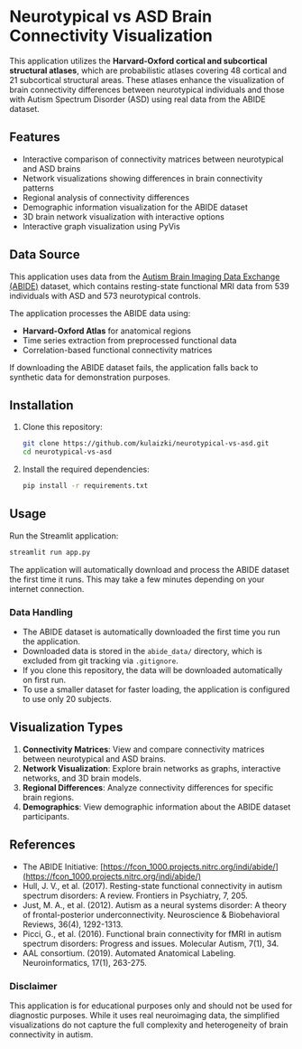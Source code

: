 # Neurotypical vs ASD Brain Connectivity Visualization

This application utilizes the **Harvard-Oxford cortical and subcortical structural atlases**, which are probabilistic atlases covering 48 cortical and 21 subcortical structural areas. These atlases enhance the visualization of brain connectivity differences between neurotypical individuals and those with Autism Spectrum Disorder (ASD) using real data from the ABIDE dataset.

## Features

- Interactive comparison of connectivity matrices between neurotypical and ASD brains
- Network visualizations showing differences in brain connectivity patterns
- Regional analysis of connectivity differences
- Demographic information visualization for the ABIDE dataset
- 3D brain network visualization with interactive options
- Interactive graph visualization using PyVis

## Data Source

This application uses data from the [Autism Brain Imaging Data Exchange (ABIDE)](https://fcon_1000.projects.nitrc.org/indi/abide/) dataset, which contains resting-state functional MRI data from 539 individuals with ASD and 573 neurotypical controls.

The application processes the ABIDE data using:
- **Harvard-Oxford Atlas** for anatomical regions
- Time series extraction from preprocessed functional data
- Correlation-based functional connectivity matrices

If downloading the ABIDE dataset fails, the application falls back to synthetic data for demonstration purposes.

## Installation

1. Clone this repository:
   ```bash
   git clone https://github.com/kulaizki/neurotypical-vs-asd.git
   cd neurotypical-vs-asd
   ```

2. Install the required dependencies:
   ```bash
   pip install -r requirements.txt
   ```

## Usage

Run the Streamlit application:
```bash
streamlit run app.py
```

The application will automatically download and process the ABIDE dataset the first time it runs. This may take a few minutes depending on your internet connection.

### Data Handling

- The ABIDE dataset is automatically downloaded the first time you run the application.
- Downloaded data is stored in the `abide_data/` directory, which is excluded from git tracking via `.gitignore`.
- If you clone this repository, the data will be downloaded automatically on first run.
- To use a smaller dataset for faster loading, the application is configured to use only 20 subjects.

## Visualization Types

1. **Connectivity Matrices**: View and compare connectivity matrices between neurotypical and ASD brains.
2. **Network Visualization**: Explore brain networks as graphs, interactive networks, and 3D brain models.
3. **Regional Differences**: Analyze connectivity differences for specific brain regions.
4. **Demographics**: View demographic information about the ABIDE dataset participants.

## References

- The ABIDE Initiative: [https://fcon_1000.projects.nitrc.org/indi/abide/](https://fcon_1000.projects.nitrc.org/indi/abide/)
- Hull, J. V., et al. (2017). Resting-state functional connectivity in autism spectrum disorders: A review. Frontiers in Psychiatry, 7, 205.
- Just, M. A., et al. (2012). Autism as a neural systems disorder: A theory of frontal-posterior underconnectivity. Neuroscience & Biobehavioral Reviews, 36(4), 1292-1313.
- Picci, G., et al. (2016). Functional brain connectivity for fMRI in autism spectrum disorders: Progress and issues. Molecular Autism, 7(1), 34.
- AAL consortium. (2019). Automated Anatomical Labeling. Neuroinformatics, 17(1), 263-275.

### Disclaimer

This application is for educational purposes only and should not be used for diagnostic purposes. 
While it uses real neuroimaging data, the simplified visualizations do not capture the full complexity and heterogeneity of brain connectivity in autism.
